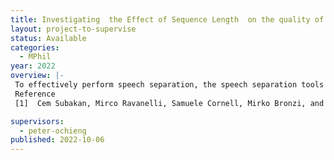 ```yaml
---
title: Investigating  the Effect of Sequence Length  on the quality of clean speech generated
layout: project-to-supervise
status: Available
categories:
  - MPhil
year: 2022
overview: |-
 To effectively perform speech separation, the speech separation tools need to model long sequence dependencies that exist within the audio signal input. The initial speech separation models relied on deep neural network to estimate clean speech from a noisy one. However, feedforward DNN models are ill poised for speech data since they are unable to effectively model long dependencies across time that are present in the speech data. Due to this researchers progressively introduced recurrent neural network (RNN) which has a feedback structure such that the representations at given time step t is a function of the data at time t, the hidden state and memory at time t − 1. One such RNN that has been exploited in speech separation is long-short-term memory (LSTM). Through LSTM structures one can learn sequential prediction networks which are able to exploit use of long-term contextual information. Due to their inherently sequential nature, RNN models are unable to support parallelization of computation. This limits their use when working with large datasets with long sequences. Convectional convolution neural (CNN) has been used to design speech separation models, however they are limited in their ability to model long range dependencies due to limited receptive field. Due to the shortcomings of the CNN and RNN, dilated temporal convolution network (TCN) has been exploited to encode long-range dependencies using hierarchical convolutional layers. Speech separation models have also explored the use of transformers. Transformers are attention based that have been successful in the recent past in modeling sequences and allows uncovering of dependencies that exist within an input without regard to the distance between any two values of the input. One common thing in all these progression is that researchers have focused on designing models that are large to effectively model audio input without looking at the impact of input data size. In audio separation, a typical  model’s input is a sequence of frames, each of which is 25 seconds long.  It is possible to reduce the length of the input hence reducing the burden of modelling long sequence dependencies ? Will this  reduce the training cost of the models without  impacting on the  quality of their output? Basically by focusing on the data side of the training spectrum can we reduce the training cost without impacting on the quality of the separations generated.  The project will focus on utilizing already existing systems such as [1] and evaluating its performance on variable frame size.
 Reference
 [1]  Cem Subakan, Mirco Ravanelli, Samuele Cornell, Mirko Bronzi, and Jianyuan Zhong. Attention is all you need in speech separation. ICASSP, IEEE International Conference on Acoustics, Speech and Signal Processing - Proceedings, 2021-June:21–25, 2021. ISSN 15206149. doi:10.1109/ICASSP39728.2021.9413901. 

supervisors:
  - peter-ochieng
published: 2022-10-06
---
```

